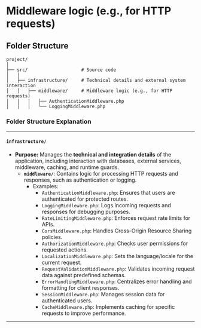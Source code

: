 # Middleware logic (e.g., for HTTP requests)

## Folder Structure

```
project/
│
├── src/                    # Source code
│   │
│   ├── infrastructure/     # Technical details and external system interaction
│   │   ├── middleware/     # Middleware logic (e.g., for HTTP requests)
│   │   │   ├── AuthenticationMiddleware.php
│   │   │   └── LoggingMiddleware.php
```


### **Folder Structure Explanation**

* * *

#### **`infrastructure/`**

- **Purpose:** Manages the **technical and integration details** of the application, including interaction with databases, external services, middleware, caching, and runtime guards.
    - **`middleware/`**: Contains logic for processing HTTP requests and responses, such as authentication or logging.
        - Examples:
            - `AuthenticationMiddleware.php`: Ensures that users are authenticated for protected routes.
            - `LoggingMiddleware.php`: Logs incoming requests and responses for debugging purposes.
            - `RateLimitingMiddleware.php`: Enforces request rate limits for APIs.
            - `CorsMiddleware.php`: Handles Cross-Origin Resource Sharing policies.
            - `AuthorizationMiddleware.php`: Checks user permissions for requested actions.
            - `LocalizationMiddleware.php`: Sets the language/locale for the current request.
            - `RequestValidationMiddleware.php`: Validates incoming request data against predefined schemas.
            - `ErrorHandlingMiddleware.php`: Centralizes error handling and formatting for client responses.
            - `SessionMiddleware.php`: Manages session data for authenticated users.
            - `CacheMiddleware.php`: Implements caching for specific requests to improve performance.

* * *
